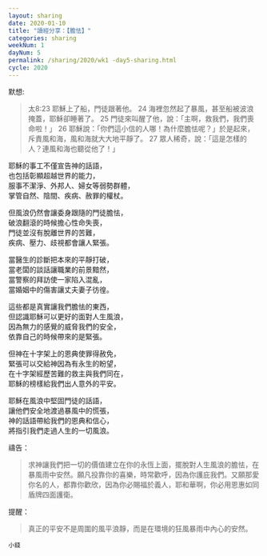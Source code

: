 ```yaml
---
layout: sharing
date: 2020-01-10
title: "讀經分享：【膽怯】"
categories: sharing
weekNum: 1 
dayNum: 5
permalink: /sharing/2020/wk1 -day5-sharing.html
cycle: 2020
---
```

默想:
>太8:23 耶穌上了船，門徒跟著他。 24 海裡忽然起了暴風，甚至船被波浪掩蓋，耶穌卻睡著了。 25 門徒來叫醒了他，說：「主啊，救我們，我們喪命啦！」 26 耶穌說：「你們這小信的人哪！為什麼膽怯呢？」於是起來，斥責風和海，風和海就大大地平靜了。 27 眾人稀奇，說：「這是怎樣的人？連風和海也聽從他了！」  

耶穌的事工不僅宣告神的話語，  
也包括彰顯超越世界的能力，  
服事不潔淨、外邦人、婦女等弱勢群體，  
掌管自然、陰間、疾病、赦罪的權杖。  

但風浪仍然會讓委身跟隨的門徒膽怯，  
破浪翻滾的時候擔心性命失喪，  
門徒並沒有脫離世界的苦難，  
疾病、壓力、歧視都會讓人緊張。  

當醫生的診斷把本來的平靜打破，  
當老闆的談話讓職業的前景黯然，  
當警察的拜訪使一家陷入混亂，  
當婚姻中的傷害讓丈夫妻子彷徨。  

這些都是真實讓我們膽怯的東西，  
但認識耶穌可以更好的面對人生風浪，  
因為無力的感覺的威脅我們的安全，  
依靠自己的時候帶來的是緊張。  

但神在十字架上的恩典使罪得赦免，  
緊張可以交給神因為有永生的盼望，  
在十字架經歷苦難的救主與我們同在，  
耶穌的榜樣給我們出人意外的平安。  

耶穌在風浪中堅固門徒的話語，  
讓他們安全地渡過暴風中的慌張，  
神的話語帶給我們的恩典和信心，  
將指引我們走過人生的一切風浪。  

禱告：
>求神讓我們把一切的價值建立在你的永恆上面，擺脫對人生風浪的膽怯，在暴風雨中安然。願凡投靠你的喜樂，時常歡呼，因為你護庇我們。又願那愛你名的人，都靠你歡欣，因為你必賜福於義人，耶和華啊，你必用恩惠如同盾牌四面護衛。  

提醒：
>真正的平安不是周圍的風平浪靜，而是在環境的狂風暴雨中內心的安然。  

`小錢`  
